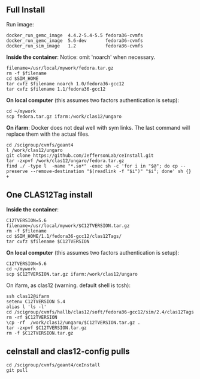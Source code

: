 ## Full Install


Run image:

```
docker_run_gemc_image  4.4.2-5.4-5.5 fedora36-cvmfs
docker_run_gemc_image  5.6-dev       fedora36-cvmfs
docker_run_sim_image   1.2           fedora36-cvmfs
```


**Inside the container**:
Notice: omit 'noarch' when necessary.

```
filename=/usr/local/mywork/fedora.tar.gz
rm -f $filename
cd $SIM_HOME
tar cvfz $filename noarch 1.0/fedora36-gcc12
tar cvfz $filename 1.1/fedora36-gcc12
```


**On local computer** (this assumes two factors authentication is setup):


```
cd ~/mywork
scp fedora.tar.gz ifarm:/work/clas12/ungaro
```


**On ifarm**:
Docker does not deal well with sym links. The last command will 
replace them with the actual files.
```
cd /scigroup/cvmfs/geant4
l /work/clas12/ungaro
git clone https://github.com/JeffersonLab/ceInstall.git
tar -zxpvf /work/clas12/ungaro/fedora.tar.gz
find ./ -type l  -name "*.so*" -exec sh -c 'for i in "$@"; do cp --preserve --remove-destination "$(readlink -f "$i")" "$i"; done' sh {} +
```



## One CLAS12Tag install

**Inside the container**:

```
C12TVERSION=5.6
filename=/usr/local/mywork/$C12TVERSION.tar.gz
rm -f $filename
cd $SIM_HOME/1.1/fedora36-gcc12/clas12Tags/
tar cvfz $filename $C12TVERSION
 ```

**On local computer** (this assumes two factors authentication is setup):

```
C12TVERSION=5.6
cd ~/mywork
scp $C12TVERSION.tar.gz ifarm:/work/clas12/ungaro
```

On ifarm, as clas12 (warning. default shell is tcsh):

```
ssh clas12@ifarm
setenv C12TVERSION 5.4
alias l 'ls -l'
cd /scigroup/cvmfs/hallb/clas12/soft/fedora36-gcc12/sim/2.4/clas12Tags
rm -rf $C12TVERSION
\cp -rf  /work/clas12/ungaro/$C12TVERSION.tar.gz .
tar -zxpvf $C12TVERSION.tar.gz
rm -f $C12TVERSION.tar.gz
```


## ceInstall and clas12-config pulls


```
cd /scigroup/cvmfs/geant4/ceInstall
git pull
```

<br/><br/><br/><br/><br/><br/>










